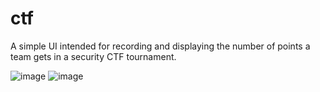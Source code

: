 # ctf

A simple UI intended for recording and displaying the number of points a team gets in a security CTF tournament.

![image](https://github.com/jamjar919/ctf/assets/5647724/584b8015-37df-4bbc-8b32-7f7cd37a59ab)
![image](https://github.com/jamjar919/ctf/assets/5647724/c6a95f5d-2547-452b-901f-2884bd876755)

